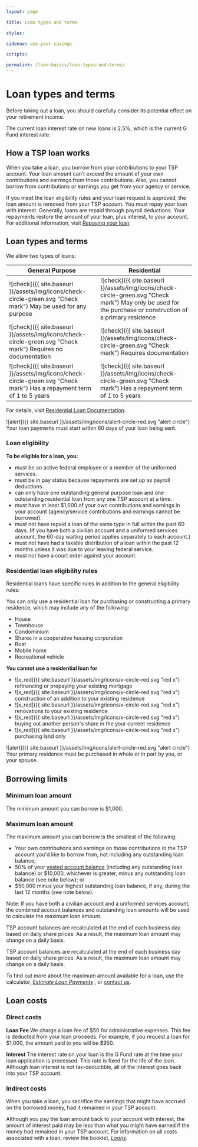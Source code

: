 ```yaml
---
layout: page

title: Loan types and terms

styles:

sidenav: use-your-savings

scripts:

permalink: /loan-basics/loan-types-and-terms/
---
```


# Loan types and terms

Before taking out a loan, you should carefully consider its potential effect on your retirement income.

The current loan interest rate on new loans is 2.5%, which is the current G Fund interest rate.

## How a TSP loan works
When you take a loan, you borrow from your contributions to your TSP account. Your loan amount can’t exceed the amount of your own contributions and earnings from those contributions. Also, you cannot borrow from contributions or earnings you get from your agency or service.

If you meet the loan eligibility rules and your loan request is approved, the loan amount is removed from your TSP account. You must repay your loan with interest. Generally, loans are repaid through payroll deductions. Your repayments restore the amount of your loan, plus interest, to your account. For additional information, visit [Repaying your loan](repaying-your-loan.md).

## Loan types and terms
We allow two types of loans:

**General Purpose** | **Residential**    
----------------- | -----------------
![check]({{ site.baseurl }}/assets/img/icons/check-circle-green.svg "Check mark") May be used for any purpose | ![check]({{ site.baseurl }}/assets/img/icons/check-circle-green.svg "Check mark") May only be used for the purchase or construction of a primary residence
![check]({{ site.baseurl }}/assets/img/icons/check-circle-green.svg "Check mark") Requires no documentation | ![check]({{ site.baseurl }}/assets/img/icons/check-circle-green.svg "Check mark") Requires documentation
![check]({{ site.baseurl }}/assets/img/icons/check-circle-green.svg "Check mark") Has a repayment term of 1 to 5 years | ![check]({{ site.baseurl }}/assets/img/icons/check-circle-green.svg "Check mark") Has a repayment term of 1 to 5 years

For details, visit [Residential Loan Documentation](#).

![alert]({{ site.baseurl }}/assets/img/icons/alert-circle-red.svg "alert circle") Your loan payments must start within 60 days of your loan being sent.

### Loan eligibility

**To be eligible for a loan, you:**
+ must be an active federal employee or a member of the uniformed services.
+ must be in pay status because repayments are set up as payroll deductions.
+ can only have one outstanding general purpose loan and one outstanding residential loan from any one TSP account at a time.
+ must have at least $1,000 of your own contributions and earnings in your account (agency/service contributions and earnings cannot be borrowed).
+ must not have repaid a loan of the same type in full within the past 60 days. (If you have both a civilian account and a uniformed services account, the 60-day waiting period applies separately to each account.)
+ must not have had a taxable distribution of a loan within the past 12 months unless it was due to your leaving federal service.
+ must not have a court order against your account.

### Residential loan eligibility rules
Residential loans have specific rules in addition to the general eligibility rules:

You can only use a residential loan for purchasing or constructing a primary residence, which may include any of the following:
+ House
+ Townhouse
+ Condominium
+ Shares in a cooperative housing corporation
+ Boat
+ Mobile home
+ Recreational vehicle

**You cannot use a residential loan for**

+ ![x_red]({{ site.baseurl }}/assets/img/icons/x-circle-red.svg "red x") refinancing or prepaying your existing mortgage
+ ![x_red]({{ site.baseurl }}/assets/img/icons/x-circle-red.svg "red x") construction of an addition to your existing residence
+ ![x_red]({{ site.baseurl }}/assets/img/icons/x-circle-red.svg "red x") renovations to your existing residence
+ ![x_red]({{ site.baseurl }}/assets/img/icons/x-circle-red.svg "red x") buying out another person's share in the your current residence
+ ![x_red]({{ site.baseurl }}/assets/img/icons/x-circle-red.svg "red x") purchasing land only

![alert]({{ site.baseurl }}/assets/img/icons/alert-circle-red.svg "alert circle") Your primary residence must be purchased in whole or in part by you, or your spouse.

## Borrowing limits
### Minimum loan amount
The minimum amount you can borrow is $1,000.  

### Maximum loan amount
The maximum amount you can borrow is the smallest of the following:

+ Your own contributions and earnings on those contributions in the TSP account you'd like to borrow from, not including any outstanding loan balance;
+ 50% of your [vested account balance](#) (including any outstanding loan balance) or $10,000, whichever is greater, minus any outstanding loan balance (see note below); or
+ $50,000 minus your highest outstanding loan balance, if any, during the last 12 months (see note below).

Note: If you have both a civilian account and a uniformed services account, the combined account balances and outstanding loan amounts will be used to calculate the maximum loan amount.

TSP account balances are recalculated at the end of each business day based on daily share prices. As a result, the maximum loan amount may change on a daily basis.

TSP account balances are recalculated at the end of each business day based on daily share prices. As a result, the maximum loan amount may change on a daily basis.

To find out more about the maximum amount available for a loan, use the calculator, [ _Estimate Loan Payments_](#) , or [contact us](/contact/).

## Loan costs

### Direct costs

**Loan Fee** We charge a loan fee of $50 for administrative expenses. This fee is deducted from your loan proceeds. For example, if you request a loan for $1,000, the amount paid to you will be $950.

**Interest** The interest rate on your loan is the G Fund rate at the time your loan application is processed. This rate is fixed for the life of the loan. Although loan interest is not tax-deductible, all of the interest goes back into your TSP account.

### Indirect costs

When you take a loan, you sacrifice the earnings that might have accrued on the borrowed money, had it remained in your TSP account.

Although you pay the loan amount back to your account with interest, the amount of interest paid may be less than what you might have earned if the money had remained in your TSP account.
For information on all costs associated with a loan, review the booklet, [_Loans_](#).
